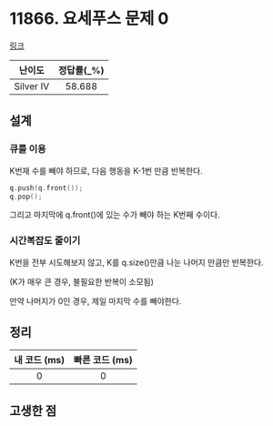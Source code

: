 # 11866. 요세푸스 문제 0

[링크](https://www.acmicpc.net/problem/11866)

|  난이도   | 정답률(\_%) |
| :-------: | :---------: |
| Silver IV |   58.688    |

## 설계

### 큐를 이용

K번재 수를 빼야 하므로, 다음 행동을 K-1번 만큼 반복한다.

```cpp
q.push(q.front());
q.pop();
```

그리고 마지막에 q.front()에 있는 수가 빼야 하는 K번째 수이다.

### 시간복잡도 줄이기

K번을 전부 시도해보지 않고, K를 q.size()만큼 나눈 나머지 만큼만 반복한다.

(K가 매우 큰 경우, 불필요한 반복이 소모됨)

만약 나머지가 0인 경우, 제일 마지막 수를 빼야한다.

## 정리

| 내 코드 (ms) | 빠른 코드 (ms) |
| :----------: | :------------: |
|      0       |       0        |

## 고생한 점
